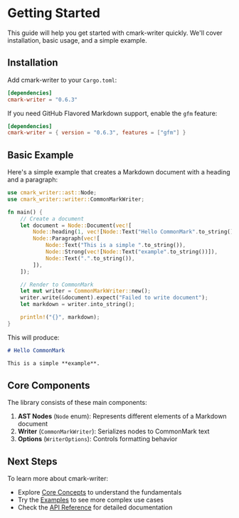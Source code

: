 # Getting Started

This guide will help you get started with cmark-writer quickly. We'll cover installation, basic usage, and a simple example.

## Installation

Add cmark-writer to your `Cargo.toml`:

```toml
[dependencies]
cmark-writer = "0.6.3"
```

If you need GitHub Flavored Markdown support, enable the `gfm` feature:

```toml
[dependencies]
cmark-writer = { version = "0.6.3", features = ["gfm"] }
```

## Basic Example

Here's a simple example that creates a Markdown document with a heading and a paragraph:

```rust
use cmark_writer::ast::Node;
use cmark_writer::writer::CommonMarkWriter;

fn main() {
    // Create a document
    let document = Node::Document(vec![
        Node::heading(1, vec![Node::Text("Hello CommonMark".to_string())]),
        Node::Paragraph(vec![
            Node::Text("This is a simple ".to_string()),
            Node::Strong(vec![Node::Text("example".to_string())]),
            Node::Text(".".to_string()),
        ]),
    ]);

    // Render to CommonMark
    let mut writer = CommonMarkWriter::new();
    writer.write(&document).expect("Failed to write document");
    let markdown = writer.into_string();

    println!("{}", markdown);
}
```

This will produce:

```markdown
# Hello CommonMark

This is a simple **example**.
```

## Core Components

The library consists of these main components:

1. **AST Nodes** (`Node` enum): Represents different elements of a Markdown document
2. **Writer** (`CommonMarkWriter`): Serializes nodes to CommonMark text
3. **Options** (`WriterOptions`): Controls formatting behavior

## Next Steps

To learn more about cmark-writer:

- Explore [Core Concepts](./core-concepts/index.md) to understand the fundamentals
- Try the [Examples](./examples/index.md) to see more complex use cases
- Check the [API Reference](../api/index.md) for detailed documentation
